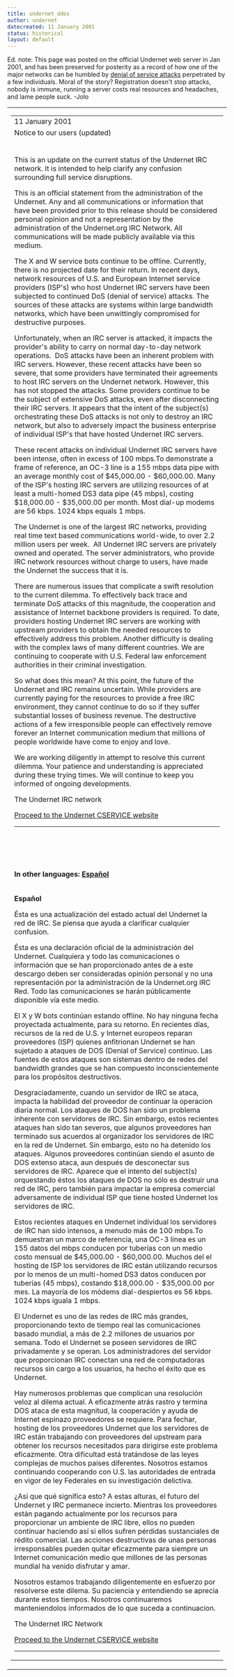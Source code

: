 ```yaml
---
title: undernet ddos
author: undernet
datecreated: 11 January 2001
status: historical
layout: default
---
```

Ed. note: This page was posted on the official Undernet web server in
Jan 2001, and has been preserved for posterity as a record of how one of
the major networks can be humbled by [denial of service
attacks](/nuke/) perpetrated by a few individuals. Moral of the story?
Registration doesn't stop attacks, nobody is immune, running a server
costs real resources and headaches, and lame people suck. -Jolo

<table>
<colgroup>
<col style="width: 100%" />
</colgroup>
<tbody>
<tr class="odd">
<td style="text-align: center;"><table>
<colgroup>
<col style="width: 100%" />
</colgroup>
<tbody>
<tr class="odd">
<td>11 January 2001</td>
</tr>
<tr class="even">
<td>Notice to our users (updated)</td>
</tr>
<tr class="odd">
<td><br />

<p>This is an update on the current status of the Undernet IRC network. It is intended to help clarify any confusion surrounding full service disruptions.</p>
<p>This is an official statement from the administration of the Undernet. Any and all communications or information that have been provided prior to this release should be considered personal opinion and not a representation by the administration of the Undernet.org IRC Network. All communications will be made publicly available via this medium.</p>
<p>The X and W service bots continue to be offline. Currently, there is no projected date for their return. In recent days, network resources of U.S. and European Internet service providers (ISP's) who host Undernet IRC servers have been subjected to continued DoS (denial of service) attacks. The sources of these attacks are systems within large bandwidth networks, which have been unwittingly compromised for destructive purposes.</p>
<p>Unfortunately, when an IRC server is attacked, it impacts the provider's ability to carry on normal day-to-day network operations.  DoS attacks have been an inherent problem with IRC servers. However, these recent attacks have been so severe, that some providers have terminated their agreements to host IRC servers on the Undernet network. However, this has not stopped the attacks. Some providers continue to be the subject of extensive DoS attacks, even after disconnecting their IRC servers. It appears that the intent of the subject(s) orchestrating these DoS attacks is not only to destroy an IRC network, but also to adversely impact the business enterprise of individual ISP's that have hosted Undernet IRC servers.</p>
<p>These recent attacks on individual Undernet IRC servers have been intense, often in excess of 100 mbps.To demonstrate a frame of reference, an OC-3 line is a 155 mbps data pipe with an average monthly cost of $45,000.00 - $60,000.00. Many of the ISP's hosting IRC servers are utilizing resources of at least a multi-homed DS3 data pipe (45 mbps), costing $18,000.00 - $35,000.00 per month. Most dial-up modems are 56 kbps. 1024 kbps equals 1 mbps.</p>
<p>The Undernet is one of the largest IRC networks, providing real time text based communications world-wide, to over 2.2 million users per week.  All Undernet IRC servers are privately owned and operated. The server administrators, who provide IRC network resources without charge to users, have made the Undernet the success that it is.</p>
<p>There are numerous issues that complicate a swift resolution to the current dilemma. To effectively back trace and terminate DoS attacks of this magnitude, the cooperation and assistance of Internet backbone providers is required. To date, providers hosting Undernet IRC servers are working with upstream providers to obtain the needed resources to effectively address this problem. Another difficulty is dealing with the complex laws of many different countries. We are continuing to cooperate with U.S. Federal law enforcement authorities in their criminal investigation.</p>
<p>So what does this mean? At this point, the future of the Undernet and IRC remains uncertain. While providers are currently paying for the resources to provide a free IRC environment, they cannot continue to do so if they suffer substantial losses of business revenue. The destructive actions of a few irresponsible people can effectively remove forever an Internet communication medium that millions of people worldwide have come to enjoy and love.</p>
<p>We are working diligently in attempt to resolve this current dilemma. Your patience and understanding is appreciated during these trying times. We will continue to keep you informed of ongoing developments.</p>
<p>The Undernet IRC network</p>
<a href="index.html">Proceed to the Undernet CSERVICE website</a>
<hr /></td>
</tr>
<tr class="even">
<td><br />
<br />
<br />

<p><strong>In other languages: <a href="#spanish">Español</a></strong></p>
<p><br />
<strong><span id="spanish">Español</span></strong></p>
<p>Ésta es una actualización del estado actual del Undernet la red de IRC. Se piensa que ayuda a clarificar cualquier confusion.</p>
<p>Ésta es una declaración oficial de la administración del Undernet. Cualquiera y todo las comunicaciones o información que se han proporcionado antes de a este descargo deben ser consideradas opinión personal y no una representación por la administración de la Undernet.org IRC Red. Todo las comunicaciones se harán públicamente disponible vía este medio.</p>
<p>El X y W bots continúan estando offline. No hay ninguna fecha proyectada actualmente, para su retorno. En recientes días, recursos de la red de U.S. y Internet europeos reparan proveedores (ISP) quienes anfitrionan Undernet se han sujetado a ataques de DOS (Denial of Service) continuo. Las fuentes de estos ataques son sistemas dentro de redes del bandwidth grandes que se han compuesto inconscientemente para los propósitos destructivos.</p>
<p>Desgraciadamente, cuando un servidor de IRC se ataca, impacta la habilidad del proveedor de continuar la operacion diaria normal. Los ataques de DOS han sido un problema inherente con servidores de IRC. Sin embargo, estos recientes ataques han sido tan severos, que algunos proveedores han terminado sus acuerdos al organizador los servidores de IRC en la red de Undernet. Sin embargo, esto no ha detenido los ataques. Algunos proveedores continúan siendo el asunto de DOS extenso ataca, aun después de desconectar sus servidores de IRC. Aparece que el intento del subject(s) orquestando éstos los ataques de DOS no sólo es destruir una red de IRC, pero también para impactar la empresa comercial adversamente de individual ISP que tiene hosted Undernet los servidores de IRC.</p>
<p>Estos recientes ataques en Undernet individual los servidores de IRC han sido intensos, a menudo más de 100 mbps.To demuestran un marco de referencia, una OC-3 línea es un 155 datos del mbps conducen por tuberías con un medio costo mensual de $45,000.00 - $60,000.00. Muchos del el hosting de ISP los servidores de IRC están utilizando recursos por lo menos de un multi-homed DS3 datos conducen por tuberías (45 mbps), costando $18,000.00 - $35,000.00 por mes. La mayoría de los módems dial-despiertos es 56 kbps. 1024 kbps iguala 1 mbps.</p>
<p>El Undernet es uno de las redes de IRC más grandes, proporcionando texto de tiempo real las comunicaciones basado mundial, a más de 2.2 millones de usuarios por semana. Todo el Undernet se poseen servidores de IRC privadamente y se operan. Los administradores del servidor que proporcionan IRC conectan una red de computadoras recursos sin cargo a los usuarios, ha hecho el éxito que es Undernet.</p>
<p>Hay numerosos problemas que complican una resolución veloz al dilema actual. A eficazmente atrás rastro y termina DOS ataca de esta magnitud, la cooperación y ayuda de Internet espinazo proveedores se requiere. Para fechar, hosting de los proveedores Undernet que los servidores de IRC están trabajando con proveedores del upstream para obtener los recursos necesitados para dirigirse este problema eficazmente. Otra dificultad está tratándose de las leyes complejas de muchos países diferentes. Nosotros estamos continuando cooperando con U.S. las autoridades de entrada en vigor de ley Federales en su investigación delictiva.</p>
<p>¿Asi que qué significa esto? A estas alturas, el futuro del Undernet y IRC permanece incierto. Mientras los proveedores están pagando actualmente por los recursos para proporcionar un ambiente de IRC libre, ellos no pueden continuar haciendo así si ellos sufren pérdidas sustanciales de rédito comercial. Las acciones destructivas de unas personas irresponsables pueden quitar eficazmente para siempre un Internet comunicación medio que millones de las personas mundial ha venido disfrutar y amar.</p>
<p>Nosotros estamos trabajando diligentemente en esfuerzo por resolverse este dilema. Su paciencia y entendiendo se aprecia durante estos tiempos. Nosotros continuaremos manteniendolos informados de lo que suceda a continuacion.</p>
<p>The Undernet IRC Network</p>
<a href="index.html">Proceed to the Undernet CSERVICE website</a>
<hr /></td>
</tr>
</tbody>
</table></td>
</tr>
</tbody>
</table>
